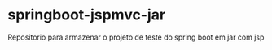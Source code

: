 # springboot-jspmvc-jar
Repositorio para armazenar o projeto de teste do spring boot em jar com jsp
